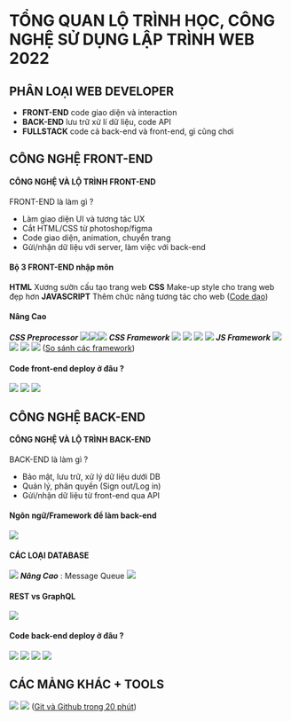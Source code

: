 # TỔNG QUAN LỘ TRÌNH HỌC, CÔNG NGHỆ SỬ DỤNG LẬP TRÌNH WEB 2022
## PHÂN LOẠI WEB DEVELOPER
- **FRONT-END** code giao diện và interaction
- **BACK-END** lưu trữ xử lí dữ liệu, code API
- **FULLSTACK** code cả back-end và front-end, gì cũng chơi
## CÔNG NGHỆ FRONT-END
#### CÔNG NGHỆ VÀ LỘ TRÌNH FRONT-END
FRONT-END là làm gì ?
- Làm giao diện UI và tương tác UX
- Cắt HTML/CSS từ photoshop/figma
- Code giao diện, animation, chuyển trang
- Gửi/nhận dữ liệu với server, làm việc với back-end
#### Bộ 3 FRONT-END nhập môn
**HTML** Xương sườn cấu tạo trang web
**CSS** Make-up style cho trang web đẹp hơn
**JAVASCRIPT** Thêm chức năng tương tác cho web
([Code dạo](https://www.youtube.com/watch?v=jSyH0HxKQPY&list=PLEKndr7_Yo6lgE5I3Y9uU5of40Ff5e_aa))
#### Nâng Cao
***CSS Preprocessor***
![](2022-02-27-19-53-58.png)![](2022-02-27-19-51-57.png)![](2022-02-27-20-00-54.png)
***CSS Framework***
![](2022-02-27-20-03-26.png) ![](2022-02-27-20-04-04.png)
![](2022-02-27-20-06-18.png) ![](2022-02-27-20-06-58.png)
***JS Framework***
![](2022-02-27-20-32-34.png) ![](2022-02-27-20-33-03.png)
![](2022-02-27-20-34-20.png) ![](2022-02-27-20-34-47.png)
([So sánh các framework](https://www.youtube.com/watch?v=0vQWv_EKN6g))
#### Code front-end deploy ở đâu ?
![](2022-02-27-20-38-52.png) ![](2022-02-27-20-40-04.png) ![](2022-02-27-20-41-04.png)
## CÔNG NGHỆ BACK-END
#### CÔNG NGHỆ VÀ LỘ TRÌNH BACK-END
BACK-END là làm gì ?
- Bảo mật, lưu trữ, xử lý dữ liệu dưới DB
- Quản lý, phân quyền (Sign out/Log in)
- Gửi/nhận dữ liệu từ front-end qua API
#### Ngôn ngữ/Framework để làm back-end
![](2022-02-27-21-04-25.png)
#### CÁC LOẠI DATABASE
![](2022-02-27-21-06-08.png)
***Nâng Cao*** : Message Queue
![](2022-02-27-21-09-19.png)
#### REST vs GraphQL
![](2022-02-27-21-10-58.png)
#### Code back-end deploy ở đâu ?
![](2022-02-27-21-14-40.png) ![](2022-02-27-21-15-08.png) 
![](2022-02-27-21-16-05.png) ![](2022-02-27-21-17-38.png)
## CÁC MẢNG KHÁC + TOOLS
![](2022-02-27-21-19-58.png)
![](2022-02-27-21-20-17.png)
([Git và Github trong 20 phút](https://www.youtube.com/watch?v=1JuYQgpbrW0))